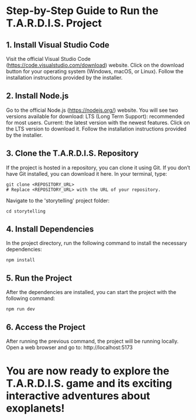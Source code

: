 # Step-by-Step Guide to Run the T.A.R.D.I.S. Project
## 1. Install Visual Studio Code
Visit the official Visual Studio Code (https://code.visualstudio.com/download) website.
Click on the download button for your operating system (Windows, macOS, or Linux).
Follow the installation instructions provided by the installer.

## 2. Install Node.js
Go to the official Node.js (https://nodejs.org/) website.
You will see two versions available for download:
LTS (Long Term Support): recommended for most users.
Current: the latest version with the newest features.
Click on the LTS version to download it.
Follow the installation instructions provided by the installer.

## 3. Clone the T.A.R.D.I.S. Repository
If the project is hosted in a repository, you can clone it using Git. If you don’t have Git installed, you can download it here.
In your terminal, type:
```
git clone <REPOSITORY_URL>
# Replace <REPOSITORY_URL> with the URL of your repository.
```
Navigate to the 'storytelling' project folder:
```
cd storytelling
```

## 4. Install Dependencies
In the project directory, run the following command to install the necessary dependencies:

```
npm install
```

## 5. Run the Project
After the dependencies are installed, you can start the project with the following command:

```
npm run dev
```

## 6. Access the Project
After running the previous command, the project will be running locally. Open a web browser and go to:
http://localhost:5173


# You are now ready to explore the T.A.R.D.I.S. game and its exciting interactive adventures about exoplanets!
